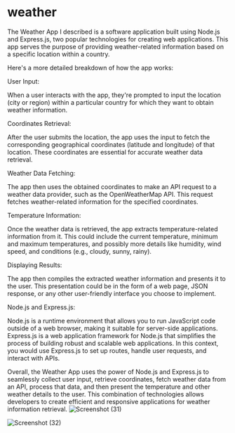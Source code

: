 # weather

The Weather App I described is a software application built using Node.js and Express.js, two popular technologies for creating web applications. This app serves the purpose of providing weather-related information based on a specific location within a country.

Here's a more detailed breakdown of how the app works:

User Input:

When a user interacts with the app, they're prompted to input the location (city or region) within a particular country for which they want to obtain weather information.

Coordinates Retrieval:

After the user submits the location, the app uses the input to fetch the corresponding geographical coordinates (latitude and longitude) of that location. These coordinates are essential for accurate weather data retrieval.

Weather Data Fetching:

The app then uses the obtained coordinates to make an API request to a weather data provider, such as the OpenWeatherMap API. This request fetches weather-related information for the specified coordinates.

Temperature Information:

Once the weather data is retrieved, the app extracts temperature-related information from it. This could include the current temperature, minimum and maximum temperatures, and possibly more details like humidity, wind speed, and conditions (e.g., cloudy, sunny, rainy).

Displaying Results:

The app then compiles the extracted weather information and presents it to the user. This presentation could be in the form of a web page, JSON response, or any other user-friendly interface you choose to implement.

Node.js and Express.js:

Node.js is a runtime environment that allows you to run JavaScript code outside of a web browser, making it suitable for server-side applications. Express.js is a web application framework for Node.js that simplifies the process of building robust and scalable web applications. In this context, you would use Express.js to set up routes, handle user requests, and interact with APIs.

Overall, the Weather App uses the power of Node.js and Express.js to seamlessly collect user input, retrieve coordinates, fetch weather data from an API, process that data, and then present the temperature and other weather details to the user. This combination of technologies allows developers to create efficient and responsive applications for weather information retrieval.
![Screenshot (31)](https://github.com/deva025/weather/assets/82561995/797271fa-896d-4580-b343-9971cc85b3bc)



![Screenshot (32)](https://github.com/deva025/weather/assets/82561995/cbc6899e-0fe7-475b-a884-793b590ab393)


